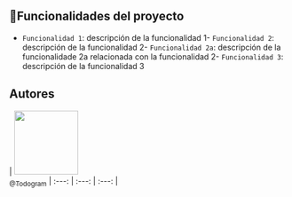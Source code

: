 


## :hammer:Funcionalidades del proyecto
- `Funcionalidad 1`: descripción de la funcionalidad 1- `Funcionalidad 2`: descripción de la funcionalidad 2- `Funcionalidad 2a`: descripción de la funcionalidade 2a relacionada con la funcionalidad 2- `Funcionalidad 3`: descripción de la funcionalidad 3


## Autores
| [<img src="https://avatars.githubusercontent.com/u/37356058?v=4" width=115><br><sub>@Todogram</sub>](https://github.com/camilafernanda) 
| :---: | :---: | :---: |
